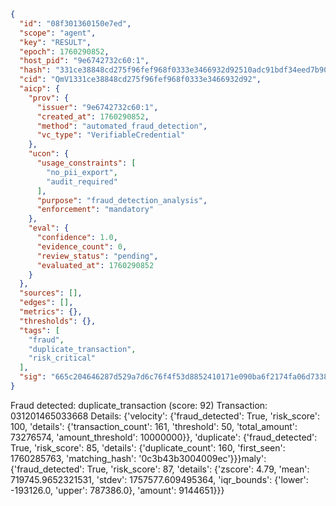 ```json
{
  "id": "08f301360150e7ed",
  "scope": "agent",
  "key": "RESULT",
  "epoch": 1760290852,
  "host_pid": "9e6742732c60:1",
  "hash": "331ce38848cd275f96fef968f0333e3466932d92510adc91bdf34eed7b9046fd",
  "cid": "QmV1331ce38848cd275f96fef968f0333e3466932d92",
  "aicp": {
    "prov": {
      "issuer": "9e6742732c60:1",
      "created_at": 1760290852,
      "method": "automated_fraud_detection",
      "vc_type": "VerifiableCredential"
    },
    "ucon": {
      "usage_constraints": [
        "no_pii_export",
        "audit_required"
      ],
      "purpose": "fraud_detection_analysis",
      "enforcement": "mandatory"
    },
    "eval": {
      "confidence": 1.0,
      "evidence_count": 0,
      "review_status": "pending",
      "evaluated_at": 1760290852
    }
  },
  "sources": [],
  "edges": [],
  "metrics": {},
  "thresholds": {},
  "tags": [
    "fraud",
    "duplicate_transaction",
    "risk_critical"
  ],
  "sig": "665c204646287d529a7d6c76f4f53d8852410171e090ba6f2174fa06d733829d"
}
```

Fraud detected: duplicate_transaction (score: 92)
Transaction: 031201465033668
Details: {'velocity': {'fraud_detected': True, 'risk_score': 100, 'details': {'transaction_count': 161, 'threshold': 50, 'total_amount': 73276574, 'amount_threshold': 10000000}}, 'duplicate': {'fraud_detected': True, 'risk_score': 85, 'details': {'duplicate_count': 160, 'first_seen': 1760285763, 'matching_hash': '0c3b43b3004009ec'}}}maly': {'fraud_detected': True, 'risk_score': 87, 'details': {'zscore': 4.79, 'mean': 719745.9652321531, 'stdev': 1757577.609495364, 'iqr_bounds': {'lower': -193126.0, 'upper': 787386.0}, 'amount': 9144651}}}
